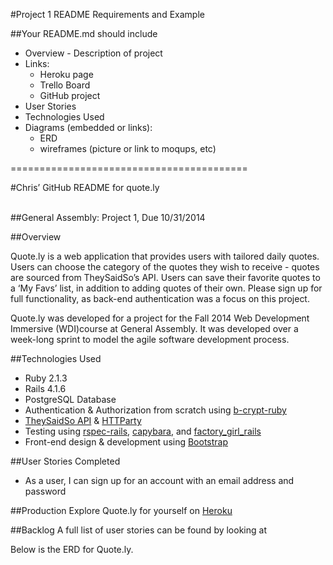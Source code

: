 #Project 1 README Requirements and Example
<br/>

##Your README.md should include

  * Overview - Description of project
  * Links:
      * Heroku page
      * Trello Board
      * GitHub project
  * User Stories
  * Technologies Used
  * Diagrams (embedded or links):
      * ERD
      * wireframes (picture or link to moqups, etc)
     
=========================================

#Chris’ GitHub README for quote.ly <br/><br/>

##General Assembly: Project 1, Due 10/31/2014

##Overview

Quote.ly is a web application that provides users with tailored daily quotes. Users can choose the category of the quotes they wish to receive - quotes are sourced from TheySaidSo’s API. Users can save their favorite quotes to a ‘My Favs’ list, in addition to adding quotes of their own. Please sign up for full functionality, as back-end authentication was a focus on this project.

Quote.ly was developed for a project for the Fall 2014 Web Development Immersive (WDI)course at General Assembly. It was developed over a week-long sprint to model the agile software development process.

##Technologies Used
* Ruby 2.1.3
* Rails 4.1.6
* PostgreSQL Database
* Authentication & Authorization from scratch using [b-crypt-ruby](http://bcrypt-ruby.rubyforge.org/ "bcrypt-ruby")
* [TheySaidSo API](http://theysaidso.com/api#) & [HTTParty](https://github.com/jnunemaker/httparty "HTTParty")
* Testing using [rspec-rails](https://github.com/rspec/rspec-rails), [capybara](https://github.com/jnicklas/capybara), and [factory_girl_rails](https://github.com/thoughtbot/factory_girl_rails)
* Front-end design & development using [Bootstrap](http://getbootstrap.com/)

##User Stories Completed
* As a user, I can sign up for an account with an email address and password

##Production
Explore Quote.ly for yourself on [Heroku](http://myc00kb00k.herokuapp.com/)

##Backlog
A full list of user stories can be found by looking at 

Below is the ERD for Quote.ly.

